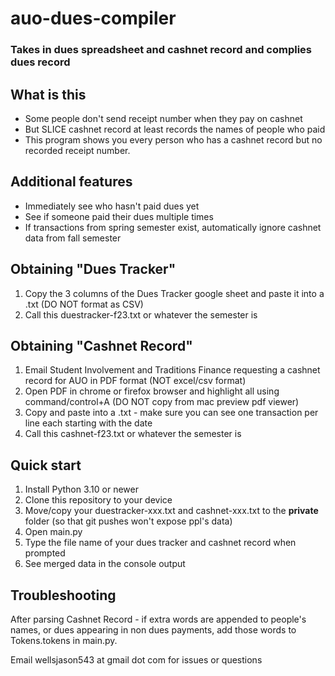 # auo-dues-compiler

### Takes in dues spreadsheet and cashnet record and complies dues record

## What is this
- Some people don't send receipt number when they pay on cashnet
- But SLICE cashnet record at least records the names of people who paid
- This program shows you every person who has a cashnet record but no recorded receipt number.

## Additional features
- Immediately see who hasn't paid dues yet
- See if someone paid their dues multiple times
- If transactions from spring semester exist, automatically ignore cashnet data from fall semester

## Obtaining "Dues Tracker"
1. Copy the 3 columns of the Dues Tracker google sheet and paste it into a .txt (DO NOT format as CSV)
2. Call this duestracker-f23.txt or whatever the semester is

## Obtaining "Cashnet Record"
1. Email Student Involvement and Traditions Finance requesting a cashnet record for AUO in PDF format (NOT excel/csv format)
2. Open PDF in chrome or firefox browser and highlight all using command/control+A (DO NOT copy from mac preview pdf viewer)
3. Copy and paste into a .txt - make sure you can see one transaction per line each starting with the date
4. Call this cashnet-f23.txt or whatever the semester is

## Quick start
1. Install Python 3.10 or newer
2. Clone this repository to your device
3. Move/copy your duestracker-xxx.txt and cashnet-xxx.txt to the **private** folder (so that git pushes won't expose ppl's data)
4. Open main.py
5. Type the file name of your dues tracker and cashnet record when prompted
6. See merged data in the console output

## Troubleshooting
After parsing Cashnet Record - if extra words are appended to people's names, 
or dues appearing in non dues payments, add those words to Tokens.tokens in main.py.

Email wellsjason543 at gmail dot com for issues or questions

